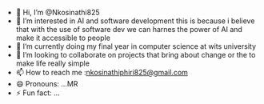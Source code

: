 - 👋 Hi, I’m @Nkosinathi825
- 👀 I’m interested in AI and software development this is because i believe that with the use of software dev we can harnes the power of AI and make it  accessible to people
- 🌱 I’m currently doing my final year in computer science at wits university
- 💞️ I’m looking to collaborate on projects that bring about change or the to make life really simple
- 📫 How to reach me :nkosinathiphiri825@gmail.com
- 😄 Pronouns: ...MR
- ⚡ Fun fact: ...

<!---
Nkosinathi825/Nkosinathi825 is a ✨ special ✨ repository because its `README.md` (this file) appears on your GitHub profile.
You can click the Preview link to take a look at your changes.
--->
